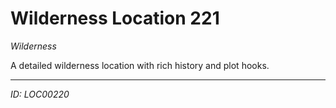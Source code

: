 # Wilderness Location 221

*Wilderness*

A detailed wilderness location with rich history and plot hooks.

---
*ID: LOC00220*